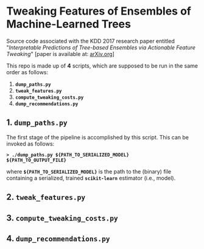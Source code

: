 # Tweaking Features of Ensembles of Machine-Learned Trees
Source code associated with the KDD 2017 research paper entitled "_Interpretable Predictions of Tree-based Ensembles via Actionable Feature Tweaking_" \[paper is available at: [arXiv.org](https://arxiv.org/abs/1706.06691)\]

This repo is made up of **4** scripts, which are supposed to be run in the same order as follows:
1.  <code>**dump_paths.py**</code>
2.  <code>**tweak_features.py**</code>
3.  <code>**compute_tweaking_costs.py**</code>
4.  <code>**dump_recommendations.py**</code>

## 1. <code>**dump_paths.py**</code>
The first stage of the pipeline is accomplished by this script. This can be invoked as follows:

<code>**> ./dump_paths.py ${PATH_TO_SERIALIZED_MODEL} ${PATH_TO_OUTPUT_FILE}**</code>

where <code>**${PATH_TO_SERIALIZED_MODEL}**</code> is the path to the (binary) file containing a serialized, trained <code>**scikit-learn**</code> estimator (i.e., model).

## 2. <code>**tweak_features.py**</code>

## 3. <code>**compute_tweaking_costs.py**</code>

## 4. <code>**dump_recommendations.py**</code>

